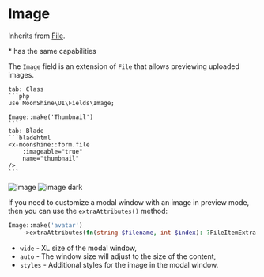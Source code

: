 # Image

Inherits from [File](/docs/{{version}}/fields/file).

\* has the same capabilities

The `Image` field is an extension of `File` that allows previewing uploaded images.

~~~tabs
tab: Class
```php
use MoonShine\UI\Fields\Image;

Image::make('Thumbnail')
```
tab: Blade
```bladehtml
<x-moonshine::form.file
    :imageable="true"
    name="thumbnail"
/>
```
~~~

![image](https://raw.githubusercontent.com/moonshine-software/doc/3.x/resources/screenshots/image.png#light)
![image dark](https://raw.githubusercontent.com/moonshine-software/doc/3.x/resources/screenshots/image_dark.png#dark)

If you need to customize a modal window with an image in preview mode, then you can use the `extraAttributes()` method:

```php
Image::make('avatar')
    ->extraAttributes(fn(string $filename, int $index): ?FileItemExtra => new FileItemExtra(wide: false, auto: true, styles: 'width: 250px;')),
```

- `wide` - XL size of the modal window,
- `auto` - The window size will adjust to the size of the content,
- `styles` - Additional styles for the image in the modal window.
